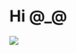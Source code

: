 
# Hi @_@
<a href="https://github.com/JDEPAP2">
     <img src="https://github-readme-stats.vercel.app/api/top-langs/?username=JDEPAP2&show_icons=true&layout=compact&theme=radical" />
</a>
<!-- <div align="center">
  <br>
  <a href="https://github.com/JDEPAP2">
    <img src="https://github-readme-stats.vercel.app/api?username=JDEPAP2&show_icons=true&theme=radical" />
  </a>
</div>
-->

<!-- <a href="https://github.com/JDEPAP2">
  <img align="center" src="https://github-readme-stats.vercel.app/api?username=JDEPAP2&show_icons=true&theme=radical" />
</a> -->
<!-- <div>
  <a href="https://github.com/JDEPAP2">
  <img align="center" src="https://github-readme-stats.vercel.app/api?username=JDEPAP2&show_icons=true&theme=radical" />
  </a>
  <a href="https://github.com/JDEPAP2">
    <img align="center" src="https://github-readme-stats.vercel.app/api/top-langs/?username=JDEPAP2&show_icons=true&layout=compact&theme=radical" 
  </a>
</div>

```javascript
        var chars = ["0","1","2","3","4","5","6","7","8","9","A","B","C","D","F"]
        var res = "";
        for(let i=0;i<6;i++){
            res += chars[(Math.round(Math.random()*15))]
        }
        
        
```

